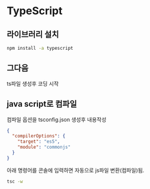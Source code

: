 # TypeScript

## 라이브러리 설치

```bash
npm install -a typescript
```

## 그다음

ts파일 생성후 코딩 시작

## java script로 컴파일

컴파일 옵션을 tsconfig.json 생성후 내용작성

```json
{
  "compilerOptions": {
    "target": "es5",
    "module": "commonjs"
  }
}
```

아래 명령어를 콘솔에 입력하면 자동으로 js파일 변환(컴파일)됨.

```bash
tsc -w
```
